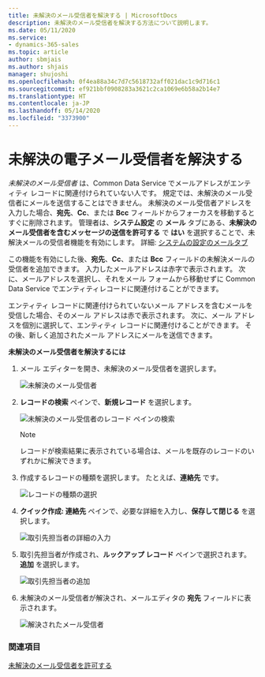 ```yaml
---
title: 未解決のメール受信者を解決する | MicrosoftDocs
description: 未解決のメール受信者を解決する方法について説明します。
ms.date: 05/11/2020
ms.service:
- dynamics-365-sales
ms.topic: article
author: sbmjais
ms.author: shjais
manager: shujoshi
ms.openlocfilehash: 0f4ea88a34c7d7c5618732aff021dac1c9d716c1
ms.sourcegitcommit: ef921bbf0908283a3621c2ca1069e6b58a2b14e7
ms.translationtype: HT
ms.contentlocale: ja-JP
ms.lasthandoff: 05/14/2020
ms.locfileid: "3373900"
---
```

# <a name="resolve-an-unresolved-email-recipient"></a>未解決の電子メール受信者を解決する

*未解決のメール受信者* は、Common Data Service でメールアドレスがエンティティ レコードに関連付けられていない人です。 規定では、未解決のメール受信者にメールを送信することはできません。 未解決のメール受信者アドレスを入力した場合、**宛先**、**Cc**、または **Bcc** フィールドからフォーカスを移動するとすぐに削除されます。 管理者は、**システム設定** の **メール** タブにある、**未解決のメール受信者を含むメッセージの送信を許可する** で **はい** を選択することで、未解決メールの受信者機能を有効にします。 詳細: [システムの設定のメールタブ](https://docs.microsoft.com/power-platform/admin/system-settings-dialog-box-email-tab)

この機能を有効にした後、**宛先**、**Cc**、または **Bcc** フィールドの未解決メールの受信者を追加できます。 入力したメールアドレスは赤字で表示されます。 次に、メールアドレスを選択し、それをメール フォームから移動せずに Common Data Service でエンティティレコードに関連付けることができます。

エンティティ レコードに関連付けられていないメール アドレスを含むメールを受信した場合、そのメール アドレスは赤で表示されます。 次に、メール アドレスを個別に選択して、エンティティ レコードに関連付けることができます。 その後、新しく追加されたメール アドレスにメールを送信できます。

**未解決のメール受信者を解決するには**

1. メール エディターを開き、未解決のメール受信者を選択します。

    ![未解決のメール受信者](media/unresolved-email.png "未解決のメール受信者")

2. **レコードの検索** ペインで、**新規レコード** を選択します。

    ![未解決のメール受信者のレコード ペインの検索](media/unresolved-email-lookup.png "未解決のメール受信者のレコード ペインの検索")

    > [!NOTE]
    > レコードが検索結果に表示されている場合は、メールを既存のレコードのいずれかに解決できます。

3. 作成するレコードの種類を選択します。 たとえば、**連絡先** です。

    ![レコードの種類の選択](media/unresolved-email-select-record-type.png "レコードの種類の選択")

4. **クイック作成: 連絡先** ペインで、必要な詳細を入力し、**保存して閉じる** を選択します。

    ![取引先担当者の詳細の入力](media/unresolved-email-create-record.png "取引先担当者の詳細の入力")

5. 取引先担当者が作成され、**ルックアップ レコード** ペインで選択されます。 **追加** を選択します。

    ![取引先担当者の追加](media/unresolved-email-add-record.png "取引先担当者の追加")

6. 未解決のメール受信者が解決され、メールエディタの **宛先** フィールドに表示されます。

    ![解決されたメール受信者](media/resolved-email-recipient.png "解決されたメール受信者")


### <a name="see-also"></a>関連項目

[未解決のメール受信者を許可する](https://docs.microsoft.com/power-platform/admin/system-settings-dialog-box-email-tab)
